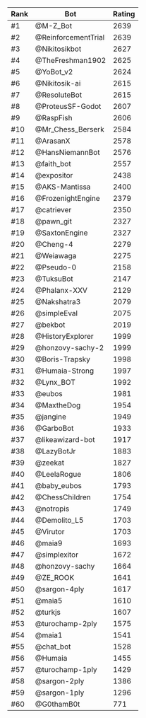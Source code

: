 Rank|Bot|Rating
---|---|---
#1|@M-Z_Bot|2639
#2|@ReinforcementTrial|2639
#3|@Nikitosikbot|2627
#4|@TheFreshman1902|2625
#5|@YoBot_v2|2624
#6|@Nikitosik-ai|2615
#7|@ResoluteBot|2615
#8|@ProteusSF-Godot|2607
#9|@RaspFish|2606
#10|@Mr_Chess_Berserk|2584
#11|@ArasanX|2578
#12|@HansNiemannBot|2576
#13|@faith_bot|2557
#14|@expositor|2438
#15|@AKS-Mantissa|2400
#16|@FrozenightEngine|2379
#17|@catriever|2350
#18|@pawn_git|2327
#19|@SaxtonEngine|2327
#20|@Cheng-4|2279
#21|@Weiawaga|2275
#22|@Pseudo-0|2158
#23|@TuksuBot|2147
#24|@Phalanx-XXV|2129
#25|@Nakshatra3|2079
#26|@simpleEval|2075
#27|@bekbot|2019
#28|@HistoryExplorer|1999
#29|@honzovy-sachy-2|1999
#30|@Boris-Trapsky|1998
#31|@Humaia-Strong|1997
#32|@Lynx_BOT|1992
#33|@eubos|1981
#34|@MaxtheDog|1954
#35|@jangine|1949
#36|@GarboBot|1933
#37|@likeawizard-bot|1917
#38|@LazyBotJr|1883
#39|@zeekat|1827
#40|@LeelaRogue|1806
#41|@baby_eubos|1793
#42|@ChessChildren|1754
#43|@notropis|1749
#44|@Demolito_L5|1703
#45|@Virutor|1703
#46|@maia9|1693
#47|@simplexitor|1672
#48|@honzovy-sachy|1664
#49|@ZE_ROOK|1641
#50|@sargon-4ply|1617
#51|@maia5|1610
#52|@turkjs|1607
#53|@turochamp-2ply|1575
#54|@maia1|1541
#55|@chat_bot|1528
#56|@Humaia|1455
#57|@turochamp-1ply|1429
#58|@sargon-2ply|1386
#59|@sargon-1ply|1296
#60|@G0thamB0t|771
